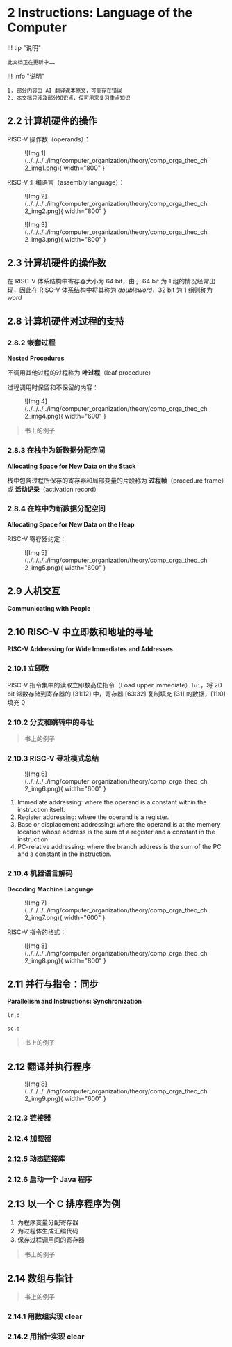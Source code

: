 # 2 Instructions: Language of the Computer

!!! tip "说明"

    此文档正在更新中……

!!! info "说明"

    1. 部分内容由 AI 翻译课本原文，可能存在错误
    2. 本文档只涉及部分知识点，仅可用来复习重点知识

## 2.2 计算机硬件的操作

RISC-V 操作数（operands）：

<figure markdown="span">
    ![Img 1](../../../../img/computer_organization/theory/comp_orga_theo_ch2_img1.png){ width="800" }
</figure>

RISC-V 汇编语言（assembly language）：

<figure markdown="span">
    ![Img 2](../../../../img/computer_organization/theory/comp_orga_theo_ch2_img2.png){ width="800" }
</figure>

<figure markdown="span">
    ![Img 3](../../../../img/computer_organization/theory/comp_orga_theo_ch2_img3.png){ width="800" }
</figure>

## 2.3 计算机硬件的操作数

在 RISC-V 体系结构中寄存器大小为 64 bit，由于 64 bit 为 1 组的情况经常出现，因此在 RISC-V 体系结构中将其称为 $doubleword$，32 bit 为 1 组则称为 $word$

## 2.8 计算机硬件对过程的支持

### 2.8.2 嵌套过程

**Nested Procedures**

不调用其他过程的过程称为 **叶过程**（leaf procedure）

过程调用时保留和不保留的内容：

<figure markdown="span">
    ![Img 4](../../../../img/computer_organization/theory/comp_orga_theo_ch2_img4.png){ width="600" }
</figure>

> 书上的例子

### 2.8.3 在栈中为新数据分配空间

**Allocating Space for New Data on the Stack**

栈中包含过程所保存的寄存器和局部变量的片段称为 **过程帧**（procedure frame）或 **活动记录**（activation record）

### 2.8.4 在堆中为新数据分配空间

**Allocating Space for New Data on the Heap**

RISC-V 寄存器约定：

<figure markdown="span">
    ![Img 5](../../../../img/computer_organization/theory/comp_orga_theo_ch2_img5.png){ width="600" }
</figure>

## 2.9 人机交互

**Communicating with People**

## 2.10 RISC-V 中立即数和地址的寻址

**RISC-V Addressing for Wide Immediates
and Addresses**

### 2.10.1 立即数

RISC-V 指令集中的读取立即数高位指令（Load upper immediate）`lui`，将 20 bit 常数存储到寄存器的 [31:12] 中，寄存器 [63:32] 复制填充 [31] 的数据，[11:0] 填充 0

### 2.10.2 分支和跳转中的寻址

> 书上的例子

### 2.10.3 RISC-V 寻址模式总结

<figure markdown="span">
    ![Img 6](../../../../img/computer_organization/theory/comp_orga_theo_ch2_img6.png){ width="600" }
</figure>

1. Immediate addressing: where the operand is a constant within the instruction itself.
2. Register addressing: where the operand is a register.
3. Base or displacement addressing: where the operand is at the memory location whose address is the sum of a register and a constant in the instruction.
4. PC-relative addressing: where the branch address is the sum of the PC and a constant in the instruction.

### 2.10.4 机器语言解码

**Decoding Machine Language**

<figure markdown="span">
    ![Img 7](../../../../img/computer_organization/theory/comp_orga_theo_ch2_img7.png){ width="600" }
</figure>

RISC-V 指令的格式：

<figure markdown="span">
    ![Img 8](../../../../img/computer_organization/theory/comp_orga_theo_ch2_img8.png){ width="800" }
</figure>

## 2.11 并行与指令：同步

**Parallelism and Instructions:
Synchronization**

`lr.d`

`sc.d`

> 书上的例子

## 2.12 翻译并执行程序

<figure markdown="span">
    ![Img 8](../../../../img/computer_organization/theory/comp_orga_theo_ch2_img9.png){ width="600" }
</figure>

### 2.12.3 链接器

### 2.12.4 加载器

### 2.12.5 动态链接库

### 2.12.6 启动一个 Java 程序

## 2.13 以一个 C 排序程序为例

1. 为程序变量分配寄存器
2. 为过程体生成汇编代码
3. 保存过程调用间的寄存器

> 书上的例子

## 2.14 数组与指针

> 书上的例子

### 2.14.1 用数组实现 clear

### 2.14.2 用指针实现 clear
